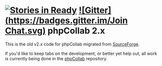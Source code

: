 [![Stories in Ready](https://badge.waffle.io/phpcollab/v2.x.png?label=ready&title=Ready)](https://waffle.io/phpcollab/v2.x)
[![Gitter](https://badges.gitter.im/Join Chat.svg)](https://gitter.im/phpcollab/v2.x?utm_source=badge&utm_medium=badge&utm_campaign=pr-badge)
phpCollab 2.x
===

This is the old v2.x code for phpCollab migrated from [SourceForge](http://sourceforge.com/ "Title"). 

If you'd like to keep tabs on the development, or better yet help out, all work is currently being done in the [phpCollab](https://github.com/phpcollab/phpcollab/) repository.
